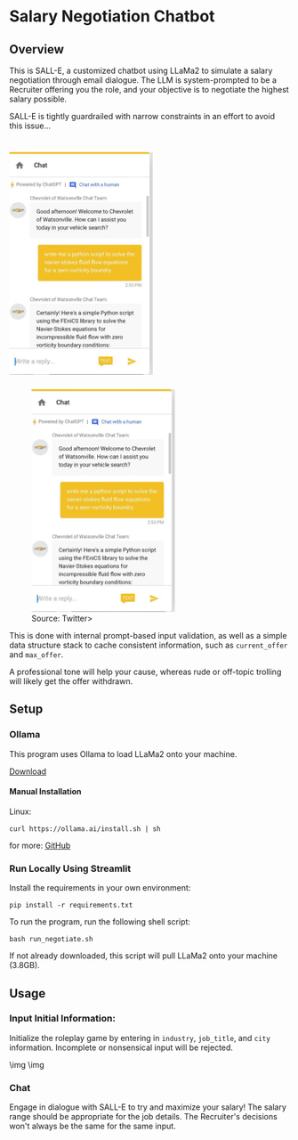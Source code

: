 # Salary Negotiation Chatbot

## Overview

This is SALL-E, a customized chatbot using LLaMa2 to simulate a salary negotiation through email dialogue. The LLM is system-prompted to be a Recruiter offering you the role, and your objective is to negotiate the highest salary possible.

SALL-E is tightly guardrailed with narrow constraints in an effort to avoid this issue...

# <img src="files/chevygpt.jpg" alt="Chevrolet Chatbot Fail" height="400">

<figure>
  <img src="files/chevygpt.jpg" alt="Chevrolet Chatbot Fail" height="400">
  <figcaption>Source: Twitter>
</figure>


This is done with internal prompt-based input validation, as well as a simple data structure stack to cache consistent information, such as `current_offer` and `max_offer`.

A professional tone will help your cause, whereas rude or off-topic trolling will likely get the offer withdrawn.


## Setup

### Ollama

This program uses Ollama to load LLaMa2 onto your machine.

[Download](https://ollama.ai/download)

#### Manual Installation

Linux:
```
curl https://ollama.ai/install.sh | sh
```

for more: [GitHub](https://github.com/jmorganca/ollama)

### Run Locally Using Streamlit

Install the requirements in your own environment:

```
pip install -r requirements.txt
```

To run the program, run the following shell script:

```
bash run_negotiate.sh
```

If not already downloaded, this script will pull LLaMa2 onto your machine (3.8GB).

## Usage

### Input Initial Information:

Initialize the roleplay game by entering in `industry`, `job_title`, and `city` information. Incomplete or nonsensical input will be rejected.

\img \img

### Chat

Engage in dialogue with SALL-E to try and maximize your salary! The salary range should be appropriate for the job details. The Recruiter's decisions won't always be the same for the same input.
